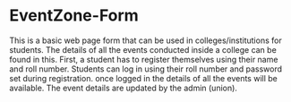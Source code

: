 # EventZone-Form
This is a basic web page form that can be used in colleges/institutions for students. The details of all the events conducted inside a college can be found in this. First, a student has to register themselves using their name and roll number. Students can log in using their roll number and password set during registration. once logged in the details of all the events will be available. The event details are updated by the admin (union).
